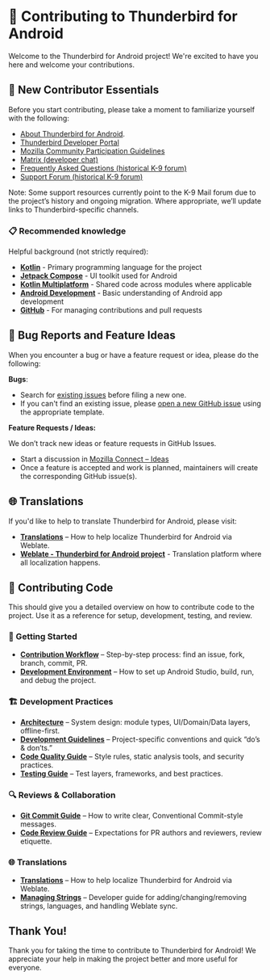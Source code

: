 # 🤝 Contributing to Thunderbird for Android

Welcome to the Thunderbird for Android project! We're excited to have you here and welcome your contributions.

## 🌱 New Contributor Essentials

Before you start contributing, please take a moment to familiarize yourself with the following:

- [About Thunderbird for Android](about.md).
- [Thunderbird Developer Portal](https://developer.thunderbird.net/)
- [Mozilla Community Participation Guidelines](https://www.mozilla.org/en-US/about/governance/policies/participation/)
- [Matrix (developer chat)](https://matrix.to/#/#tb-mobile-dev:mozilla.org)
- [Frequently Asked Questions (historical K-9 forum)](https://forum.k9mail.app/c/faq)
- [Support Forum (historical K-9 forum)](https://forum.k9mail.app/)

Note: Some support resources currently point to the K-9 Mail forum due to the project’s history and ongoing migration.
Where appropriate, we’ll update links to Thunderbird-specific channels.

### 📋 Recommended knowledge

Helpful background (not strictly required):

- **[Kotlin](https://kotlinlang.org/docs/home.html)** - Primary programming language for the project
- **[Jetpack Compose](https://developer.android.com/jetpack/compose)** - UI toolkit used for Android
- **[Kotlin Multiplatform](https://kotlinlang.org/docs/multiplatform.html)** - Shared code across modules where applicable
- **[Android Development](https://developer.android.com/guide)** - Basic understanding of Android app development
- **[GitHub](https://docs.github.com/en)** - For managing contributions and pull requests

## 🐛 Bug Reports and Feature Ideas

When you encounter a bug or have a feature request or idea, please do the following:

**Bugs**:
- Search for [existing issues](https://github.com/thunderbird/thunderbird-android/issues?q=is%3Aissue) before filing a new one.
- If you can't find an existing issue, please [open a new GitHub issue](https://github.com/thunderbird/thunderbird-android/issues/new/choose) using the appropriate template.

**Feature Requests / Ideas:**

We don’t track new ideas or feature requests in GitHub Issues.

- Start a discussion in [Mozilla Connect – Ideas](https://connect.mozilla.org/t5/ideas/idb-p/ideas/label-name/thunderbird%20android)
- Once a feature is accepted and work is planned, maintainers will create the corresponding GitHub issue(s).

## 🌐 Translations

If you'd like to help to translate Thunderbird for Android, please visit:

- **[Translations](contributing/translations.md)** – How to help localize Thunderbird for Android via Weblate.
- **[Weblate - Thunderbird for Android project](https://hosted.weblate.org/projects/tb-android/)** - Translation platform where all localization happens.

## 🤝 Contributing Code

This should give you a detailed overview on how to contribute code to the project. Use it as a reference for setup,
development, testing, and review.

### 🚀 Getting Started

* **[Contribution Workflow](contributing/contribution-workflow.md)** – Step-by-step process: find an issue, fork, branch, commit, PR.
* **[Development Environment](contributing/development-environment.md)** – How to set up Android Studio, build, run, and debug the project.

### 🏗️ Development Practices

* **[Architecture](architecture/README.md)** – System design: module types, UI/Domain/Data layers, offline-first.
* **[Development Guidelines](contributing/development-guide.md)** – Project-specific conventions and quick “do’s & don’ts.”
* **[Code Quality Guide](contributing/code-quality-guide.md)** – Style rules, static analysis tools, and security practices.
* **[Testing Guide](contributing/testing-guide.md)** – Test layers, frameworks, and best practices.

### 🔍 Reviews & Collaboration

* **[Git Commit Guide](contributing/git-commit-guide.md)** – How to write clear, Conventional Commit-style messages.
* **[Code Review Guide](contributing/code-review-guide.md)** – Expectations for PR authors and reviewers, review etiquette.

### 🌐 Translations

* **[Translations](contributing/translations.md)** – How to help localize Thunderbird for Android via Weblate.
* **[Managing Strings](contributing/managing-strings.md)** – Developer guide for adding/changing/removing strings, languages, and handling Weblate sync.

## Thank You!

Thank you for taking the time to contribute to Thunderbird for Android! We appreciate your help in making the project better and more useful for everyone.
